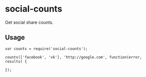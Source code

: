 # social-counts

Get social share counts.

## Usage

```
var counts = require('social-counts');

counts(['facebook', 'vk'], 'http://google.com', function(error, results) {
  
});

```

